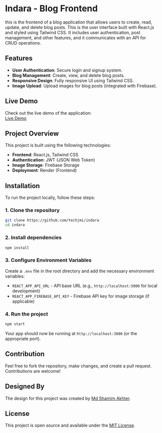
# Indara - Blog Frontend

this  is the frontend of a blog application that allows users to create, read, update, and delete blog posts. This is the user interface built with React.js and styled using Tailwind CSS. It includes user authentication, post management, and other features, and it communicates with an API for CRUD operations.

## Features

- **User Authentication**: Secure login and signup system.
- **Blog Management**: Create, view, and delete blog posts.
- **Responsive Design**: Fully responsive UI using Tailwind CSS.
- **Image Upload**: Upload images for blog posts (integrated with Firebase).

## Live Demo

Check out the live demo of the application:  
[Live Demo](https://indara.onrender.com)

## Project Overview

This project is built using the following technologies:

- **Frontend**: React.js, Tailwind CSS
- **Authentication**: JWT (JSON Web Token)
- **Image Storage**: Firebase Storage
- **Deployment**: Render (Frontend)

## Installation

To run the project locally, follow these steps:

### 1. Clone the repository

```bash
git clone https://github.com/techjmi/indara
cd indara
```

### 2. Install dependencies

```bash
npm install
```

### 3. Configure Environment Variables

Create a `.env` file in the root directory and add the necessary environment variables:

- `REACT_APP_API_URL` - API base URL (e.g., `http://localhost:5000` for local development)
- `REACT_APP_FIREBASE_API_KEY` - Firebase API key for image storage (if applicable)

### 4. Run the project

```bash
npm start
```

Your app should now be running at `http://localhost:3000` (or the appropriate port).

## Contribution

Feel free to fork the repository, make changes, and create a pull request. Contributions are welcome!

## Designed By

The design for this project was created by [Md Shamim Akhter](https://shamim-portfolio-u1yp.onrender.com/).

## License

This project is open source and available under the [MIT License](LICENSE).
